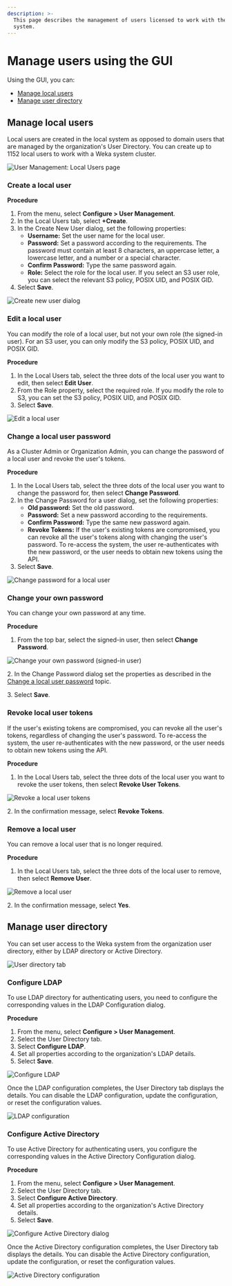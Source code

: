 ```yaml
---
description: >-
  This page describes the management of users licensed to work with the Weka
  system.
---
```


# Manage users using the GUI

Using the GUI, you can:

* [Manage local users](user-management.md#manage-local-users)
* [Manage user directory](user-management.md#manage-user-directory)

## Manage local users

Local users are created in the local system as opposed to domain users that are managed by the organization's User Directory. You can create up to 1152 local users to work with a Weka system cluster.

![User Management: Local Users page](../../.gitbook/assets/wmng\_local\_users.png)

### Create a local user

**Procedure**

1. From the menu, select **Configure > User Management**.
2. In the Local Users tab, select **+Create**.
3. In the Create New User dialog, set the following properties:
   * **Username:** Set the user name for the local user.
   * **Password:** Set a password according to the requirements. The password must contain at least 8 characters, an uppercase letter, a lowercase letter, and a number or a special character.
   * **Confirm Password:** Type the same password again.
   * **Role:** Select the role for the local user. If you select an S3 user role, you can select the relevant S3 policy, POSIX UID, and POSIX GID.
4. Select **Save**.

![Create new user dialog](../../.gitbook/assets/wmng\_create\_new\_user.gif)

### Edit a local user

You can modify the role of a local user, but not your own role (the signed-in user). For an S3 user, you can only modify the S3 policy, POSIX UID, and POSIX GID.

**Procedure**

1. In the Local Users tab, select the three dots of the local user you want to edit, then select **Edit User**.
2. From the Role property, select the required role. If you modify the role to S3, you can set the S3 policy, POSIX UID, and POSIX GID.
3. Select **Save**.

![Edit a local user](../../.gitbook/assets/wmng\_edit\_user.png)

### Change a local user password

As a Cluster Admin or Organization Admin, you can change the password of a local user and revoke the user's tokens.

**Procedure**

1. In the Local Users tab, select the three dots of the local user you want to change the password for, then select **Change Password**.
2. In the Change Password for a user dialog, set the following properties:
   * **Old password:** Set the old password.
   * **Password:** Set a new password according to the requirements.
   * **Confirm Password:** Type the same new password again.
   * **Revoke Tokens:** If the user's existing tokens are compromised, you can revoke all the user's tokens along with changing the user's password. To re-access the system, the user re-authenticates with the new password, or the user needs to obtain new tokens using the API.
3. Select **Save**.

![Change password for a local user](../../.gitbook/assets/wmng\_local\_users\_change\_psw.png)

### Change your own password

You can change your own password at any time.

**Procedure**

1. From the top bar, select the signed-in user, then select **Change Password**.

![Change your own password (signed-in user)](../../.gitbook/assets/wmng\_change\_your\_password.png)

2\. In the Change Password dialog set the properties as described in the [Change a local user password](user-management.md#change-a-local-user-password) topic.

3\. Select **Save**.

### Revoke local user tokens

If the user's existing tokens are compromised, you can revoke all the user's tokens, regardless of changing the user's password. To re-access the system, the user re-authenticates with the new password, or the user needs to obtain new tokens using the API.

**Procedure**

1. In the Local Users tab, select the three dots of the local user you want to revoke the user tokens, then select **Revoke User Tokens**.

![Revoke a local user tokens](../../.gitbook/assets/wmng\_revoke\_user\_tokens\_menu.png)

2\. In the confirmation message, select **Revoke Tokens**.

### Remove a local user

You can remove a local user that is no longer required.

**Procedure**

1. In the Local Users tab, select the three dots of the local user to remove, then select **Remove User**.

![Remove a local user](../../.gitbook/assets/wmng\_remove\_user\_menu.png)

2\. In the confirmation message, select **Yes**.

## Manage user directory

You can set user access to the Weka system from the organization user directory, either by LDAP directory or Active Directory.

![User directory tab](../../.gitbook/assets/user\_directory\_tab\_no\_conf.png)

### Configure LDAP

To use LDAP directory for authenticating users, you need to configure the corresponding values in the LDAP Configuration dialog.

**Procedure**

1. From the menu, select **Configure > User Management**.
2. Select the User Directory tab.
3. Select **Configure LDAP**.
4. Set all properties according to the organization's LDAP details.
5. Select **Save**.

![Configure LDAP](../../.gitbook/assets/wmng\_configure\_ldap.png)

Once the LDAP configuration completes, the User Directory tab displays the details. You can disable the LDAP configuration, update the configuration, or reset the configuration values.

![LDAP configuration](../../.gitbook/assets/wmng\_ldap\_configuration\_result.png)

### Configure Active Directory

To use Active Directory for authenticating users, you configure the corresponding values in the Active Directory Configuration dialog.

**Procedure**

1. From the menu, select **Configure > User Management**.
2. Select the User Directory tab.
3. Select **Configure Active Directory**.
4. Set all properties according to the organization's Active Directory details.
5. Select **Save**.

![Configure Active Directory dialog](../../.gitbook/assets/wmng\_configure\_active\_directory.png)

Once the Active Directory configuration completes, the User Directory tab displays the details. You can disable the Active Directory configuration, update the configuration, or reset the configuration values.

![Active Directory configuration](../../.gitbook/assets/wmng\_active\_directory\_dialog.png)
